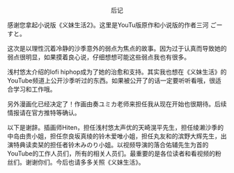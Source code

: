 <p align="center">后记</p>

感谢您拿起小说版《义妹生活2》。这里是YouTu版原作和小说版的作者三河 ごーすと。

这次是以理性沉着冷静的沙季意外的弱点为焦点的故事。因为过于认真而导致她的弱点很明显，如果摸着良心说，仔细想想可能这些弱点我也有很多。

浅村悠太介绍的lofi hiphop成为了她的治愈和支持。其实我也想在《义妹生活》的YouTube频道上公开沙季听过的东西。如果被公开了的话一定要听听看哦，很适合学习和工作哦。

另外漫画化已经决定了！作画由奏ユミカ老师来担任我从现在开始也很期待。后续情报请在官方推特等确认。

以下是谢辞。插画师Hiten，担任浅村悠太声优的天崎滉平先生，担任绫濑沙季的中岛由贵小姐，担任奈良坂真绫的铃木爱唯小姐，担任丸友和的滨野大辉先生，出演特典读卖栞的担任者铃木みのり小姐。以视频导演的落合佑辅先生为首的YouTube的工作人员们，所有的相关人员们。最重要的是各位读者和看视频的粉丝们。谢谢你们。今后也请多多关照《义妹生活》。

